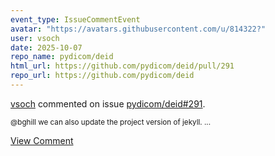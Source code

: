 ```yaml
---
event_type: IssueCommentEvent
avatar: "https://avatars.githubusercontent.com/u/814322?"
user: vsoch
date: 2025-10-07
repo_name: pydicom/deid
html_url: https://github.com/pydicom/deid/pull/291
repo_url: https://github.com/pydicom/deid
---
```


<a href='https://github.com/vsoch' target='_blank'>vsoch</a> commented on issue <a href='https://github.com/pydicom/deid/pull/291' target='_blank'>pydicom/deid#291</a>.

<small>@bghill we can also update the project version of jekyll. ...</small>

<a href='https://github.com/pydicom/deid/pull/291' target='_blank'>View Comment</a>